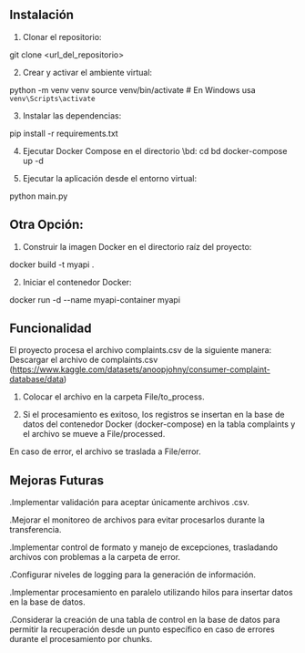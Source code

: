 ## Instalación
 
 1. Clonar el repositorio:



git clone <url_del_repositorio>


 2. Crear y activar el ambiente virtual:


python -m venv venv
source venv/bin/activate   # En Windows usa `venv\Scripts\activate`

3. Instalar las dependencias:


pip install -r requirements.txt

4. Ejecutar Docker Compose en el directorio \bd:
cd bd
docker-compose up -d

5. Ejecutar la aplicación desde el entorno virtual:

python main.py

## Otra Opción:

1. Construir la imagen Docker en el directorio raíz del proyecto:


docker build -t myapi .

2. Iniciar el contenedor Docker:


docker run -d --name myapi-container myapi

## Funcionalidad

El proyecto procesa el archivo complaints.csv de la siguiente manera:
Descargar el archivo de complaints.csv  (https://www.kaggle.com/datasets/anoopjohny/consumer-complaint-database/data)

1. Colocar el archivo en la carpeta File/to_process.

2. Si el procesamiento es exitoso, los registros se insertan en la base de datos del contenedor Docker (docker-compose) en la tabla complaints y el archivo se mueve a File/processed.

En caso de error, el archivo se traslada a File/error.

## Mejoras Futuras

.Implementar validación para aceptar únicamente archivos .csv.

.Mejorar el monitoreo de archivos para evitar procesarlos durante la transferencia.

.Implementar control de formato y manejo de excepciones, trasladando archivos con problemas a la carpeta de error.

.Configurar niveles de logging para la generación de información.

.Implementar procesamiento en paralelo utilizando hilos para insertar datos en la base de datos.

.Considerar la creación de una tabla de control en la base de datos para permitir la recuperación desde un punto específico en caso de errores durante el procesamiento por chunks.